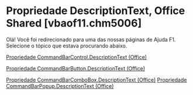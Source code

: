 
# Propriedade DescriptionText, Office Shared [vbaof11.chm5006]

Olá! Você foi redirecionado para uma das nossas páginas de Ajuda F1. Selecione o tópico que estava procurando abaixo.

[Propriedade CommandBarControl.DescriptionText (Office)](http://msdn.microsoft.com/library/4f7b8e0d-1f3a-f751-86a7-3378f21ecf3d%28Office.15%29.aspx)

[Propriedade CommandBarButton.DescriptionText (Office)](http://msdn.microsoft.com/library/bc22bef9-e923-40af-296b-959f3f3aeead%28Office.15%29.aspx)

[Propriedade CommandBarComboBox.DescriptionText (Office)](http://msdn.microsoft.com/library/e06b5800-eecd-6863-68f7-9b88d3c4696b%28Office.15%29.aspx)
[Propriedade CommandBarPopup.DescriptionText (Office)](http://msdn.microsoft.com/library/81a6b11d-40ea-d17d-4a28-ca423a3e29ec%28Office.15%29.aspx)

